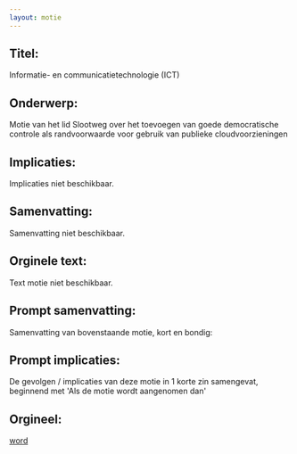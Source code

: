 ```yaml
---
layout: motie
---
```

## Titel:
Informatie- en communicatietechnologie (ICT)
## Onderwerp:
Motie van het lid Slootweg over het toevoegen van goede democratische controle als randvoorwaarde voor gebruik van publieke cloudvoorzieningen 
## Implicaties:
Implicaties niet beschikbaar.
## Samenvatting:
Samenvatting niet beschikbaar.
## Orginele text:
Text motie niet beschikbaar.

## Prompt samenvatting:
Samenvatting van bovenstaande motie, kort en bondig:


## Prompt implicaties:
De gevolgen / implicaties van deze motie in 1 korte zin samengevat, beginnend met 'Als de motie wordt aangenomen dan' 

## Orgineel:
[word](https://gegevensmagazijn.tweedekamer.nl/OData/v4/2.0/Document(dd3c08a4-8128-4564-a652-2d5e07190a70)/resource)
